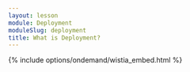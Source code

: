 ```yaml
---
layout: lesson
module: Deployment
moduleSlug: deployment
title: What is Deployment?
---
```


{% include options/ondemand/wistia_embed.html %}